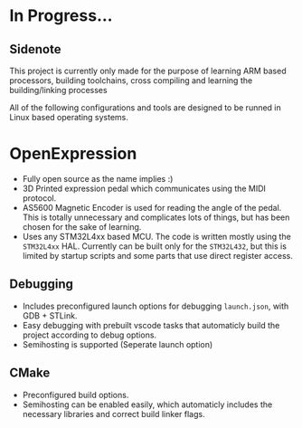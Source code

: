 # In Progress... 

## Sidenote
This project is currently only made for the purpose of learning ARM based processors, building toolchains, cross compiling and learning the building/linking processes

All of the following configurations and tools are designed to be runned in Linux based operating systems.

# OpenExpression
- Fully open source as the name implies :)
- 3D Printed expression pedal which communicates using the MIDI protocol.
- AS5600 Magnetic Encoder is used for reading the angle of the pedal. This is totally unnecessary and complicates lots of things, but has been chosen for the sake of learning.
- Uses any STM32L4xx based MCU. The code is written mostly using the `STM32L4xx` HAL. Currently can be built only for the `STM32L432`, but this is limited by startup scripts and some parts that use direct register access. 

## Debugging
- Includes preconfigured launch options for debugging `launch.json`, with GDB + STLink.
- Easy debugging with prebuilt vscode tasks that automaticly build the project according to debug options.
- Semihosting is supported (Seperate launch option)

## CMake
- Preconfigured build options.
- Semihosting can be enabled easily, which automaticly includes the necessary libraries and correct build linker flags.
